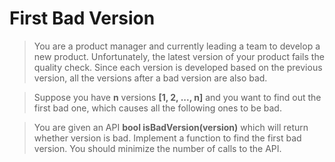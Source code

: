 First Bad Version
=================

>You are a product manager and currently leading a team to develop a new product. 
>Unfortunately, the latest version of your product fails the quality check. 
>Since each version is developed based on the previous version, all the versions 
>after a bad version are also bad.

>Suppose you have **n** versions **[1, 2, ..., n]** and you want to find out 
>the first bad one, which causes all the following ones to be bad.

>You are given an API **bool isBadVersion(version)** which will return whether 
>version is bad. Implement a function to find the first bad version. 
>You should minimize the number of calls to the API.
